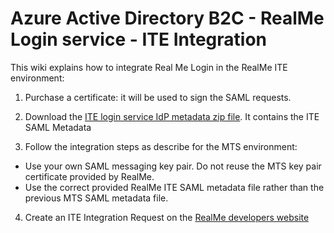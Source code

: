 # Azure Active Directory B2C - RealMe Login service - ITE Integration

This wiki explains how to integrate Real Me Login in the RealMe ITE environment:

1. Purchase a certificate: it will be used to sign the SAML requests.

2. Download the [ITE login service IdP metadata zip file](https://developers.realme.govt.nz/how-to-integrate/core-steps-for-technical-integration). It contains the ITE SAML Metadata

3. Follow the integration steps as describe for the MTS environment:

- Use your own SAML messaging key pair. Do not reuse the MTS key pair certificate provided by RealMe.
- Use the correct provided RealMe ITE SAML metadata file rather than the previous MTS SAML metadata file.

4. Create an ITE Integration Request on the [RealMe developers website](https://developers.realme.govt.nz/)
